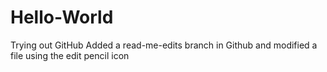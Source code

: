 # Hello-World
Trying out GitHub
Added a read-me-edits branch in Github and modified a file using the edit pencil icon
